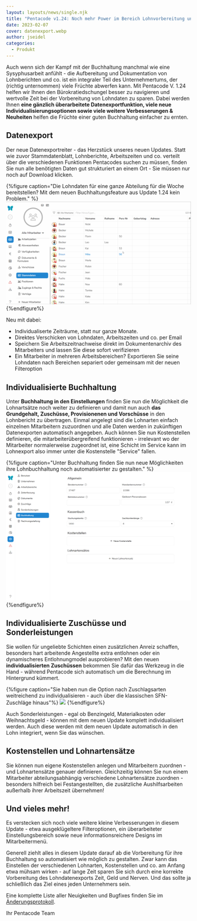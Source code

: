 ```yaml
---
layout: layouts/news/single.njk
title: "Pentacode v1.24: Noch mehr Power im Bereich Lohnvorbereitung und Datenexport"
date: 2023-02-07
cover: datenexport.webp
author: jseidel
categories:
  - Produkt
---
```


Auch wenn sich der Kampf mit der Buchhaltung manchmal wie eine Sysyphusarbeit anfühlt - die Aufbereitung und Dokumentation von Lohnberichten und co. ist ein integraler Teil des Unternehmertums, der (richtig unternommen) viele Früchte abwerfen kann. 
Mit Pentacode V. 1.24 helfen wir Ihnen den Bürokratiedschungel besser zu navigieren und wertvolle Zeit bei der Vorbereitung von Lohndaten zu sparen. Dabei werden Ihnen **eine gänzlich überarbeitete Datenexportfunktion, viele neue Individualisierungsoptionen sowie viele weitere Verbesserungen & Neuheiten** helfen die Früchte einer guten Buchhaltung einfacher zu ernten. 

## Datenexport

Der neue Datenexportreiter - das Herzstück unseres neuen Updates. Statt wie zuvor Stammdatenblatt, Lohnberichte, Arbeitszeiten und co. verteilt über die verschiedenen Funktionen Pentacodes suchen zu müssen, finden Sie nun alle benötigten Daten gut strukturiert an einem Ort - Sie müssen nur noch auf Download klicken.

{%figure caption="Die Lohndaten für eine ganze Abteilung für die Woche bereitstellen? Mit dem neuen Buchhaltungsfeature aus Update 1.24 kein Problem." %}
<img src="lohnberichte.gif"/>
{%endfigure%}

Neu mit dabei: 
- Individualiserte Zeiträume, statt nur ganze Monate. 
- Direktes Verschicken von Lohndaten, Arbeitszeiten und co. per Email
- Speichern Sie Arbeitszeitnachweise direkt im Dokumentenarchiv des Mitarbeiters und lassen Sie diese sofort verifizieren
- Ein Mitarbeiter in mehreren Arbeitsbereichen? Exportieren Sie seine Lohndaten nach Bereichen separiert oder gemeinsam mit der neuen Filteroption


## Individualisierte Buchhaltung

Unter **Buchhaltung in den Einstellungen** finden Sie nun die Möglichkeit die Lohnartsätze noch weiter zu definieren und damit nun auch **das Grundgehalt, Zuschüsse, Provisionenen und Vorschüsse** in den Lohnbericht zu übertragen. Einmal angelegt sind die Lohnarten einfach einzelnen Mitarbeitern zuzuordnen und alle Daten werden in zukünftigen Datenexporten automatisch angegeben. 
Auch können Sie nun Kostenstellen definieren, die mitarbeiterübergreifend funktionieren - irrelevant wo der Mitarbeiter normalerweise zugeordnet ist, eine Schicht im Service kann im Lohnexport also immer unter die Kostenstelle "Service" fallen. 

{%figure caption="Unter Buchhaltung finden Sie nun neue Möglichkeiten ihre Lohnbuchhaltung noch automatisierter zu gestalten." %}
<img src="buchhaltung.webp"/>
{%endfigure%}

## Individualisierte Zuschüsse und Sonderleistungen

Sie wollen für ungeliebte Schichten einen zusätzlichen Anreiz schaffen, besonders hart arbeitende Angestellte extra entlohnen oder ein dynamischeres Entlohnungmodel ausprobieren?
Mit den neuen **individualisierten Zuschüssen** bekommen Sie dafür das Werkzeug in die Hand - während Pentacode sich automatisch um die Berechnung im Hintergrund kümmert. 

{%figure caption="Sie haben nun die Option nach Zuschlagsarten weitreichend zu individualisieren - auch über die klassischen SFN-Zuschläge hinaus"%}
<img src="zuschläge.webp"/>
{%endfigure%}

Auch Sonderleistungen - egal ob Benzingeld, Materialkosten oder Weihnachtsgeld - können mit dem neuen Update komplett individualisiert werden. Auch diese werden mit dem neuen Update automatisch in den Lohn integriert, wenn Sie das wünschen. 

## Kostenstellen und Lohnartensätze

Sie können nun eigene Kostenstellen anlegen und Mitarbeitern zuordnen - und Lohnartensätze genauer definieren. Gleichzeitig können Sie nun einem Mitarbeiter abteilungsabhängig verschiedene Lohnartensätze zuordnen - besonders hilfreich bei Festangestellten, die zusätzliche Aushilfsarbeiten außerhalb ihrer Arbeitszeit übernehmen!

## Und vieles mehr!

Es verstecken sich noch viele weitere kleine Verbesserungen in diesem Update - etwa ausgeklügeltere Filteroptionen, ein überarbeiteter Einstellungsbereich sowie neue informationsreichere Designs im Mitarbeitermenü. 

Generell ziehlt alles in diesem Update darauf ab die Vorbereitung für ihre Buchhaltung so automatisiert wie möglich zu gestalten. Zwar kann das Einstellen der verschiedenen Lohnarten, Kostenstellen und co. am Anfang etwa mühsam wirken - auf lange Zeit sparen Sie sich durch eine korrekte Vorbereitung des Lohndatenexports Zeit, Geld und Nerven. Und das sollte ja schließlich das Ziel eines jeden Unternehmers sein. 

Eine komplette Liste aller Neuigkeiten und Bugfixes finden Sie im [Änderungsprotokoll](/hilfe/aenderungsprotokoll/#1.24.0).

Ihr Pentacode Team
